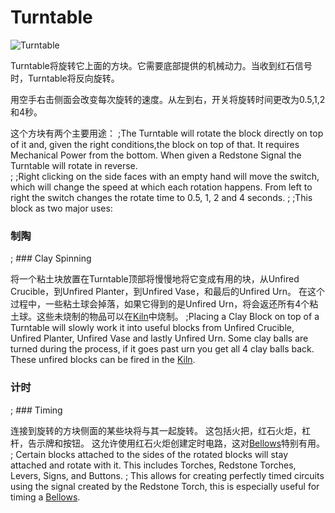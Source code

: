 # Turntable

![Turntable](block:betterwithmods:single_machine@3)

Turntable将旋转它上面的方块。它需要底部提供的机械动力。当收到红石信号时，Turntable将反向旋转。

用空手右击侧面会改变每次旋转的速度。从左到右，开关将旋转时间更改为0.5,1,2和4秒。

这个方块有两个主要用途：
;The Turntable will rotate the block directly on top of it and, given the right conditions,the block on top of that. It requires Mechanical Power from the bottom. When given a Redstone Signal the Turntable will rotate in reverse.  
; 
;Right clicking on the side faces with an empty hand will move the switch, which will change the speed at which each rotation happens. From left to right the switch changes the rotate time to 0.5, 1, 2 and 4 seconds.
;
;This block as two major uses:

### 制陶
; ### Clay Spinning  

将一个粘土块放置在Turntable顶部将慢慢地将它变成有用的块，从Unfired Crucible，到Unfired Planter，到Unfired Vase，和最后的Unfired Urn。 在这个过程中，一些粘土球会掉落，如果它得到的是Unfired Urn，将会返还所有4个粘土球。这些未烧制的物品可以在[Kiln](kiln.md)中烧制。
;Placing a Clay Block on top of a Turntable will slowly work it into useful blocks from Unfired Crucible, Unfired Planter, Unfired Vase and lastly Unfired Urn. Some clay balls are turned during the process, if it goes past urn you get all 4 clay balls back. These unfired blocks can be fired in the [Kiln](kiln.md).
  
### 计时  
; ### Timing  

连接到旋转的方块侧面的某些块将与其一起旋转。 这包括火把，红石火炬，杠杆，告示牌和按钮。
这允许使用红石火炬创建定时电路，这对[Bellows](bellows.md)特别有用。
; Certain blocks attached to the sides of the rotated blocks will stay attached and rotate with it. This includes Torches, Redstone Torches, Levers, Signs, and Buttons.
; This allows for creating perfectly timed circuits using the signal created by the Redstone Torch, this is especially useful for timing a [Bellows](bellows.md).
